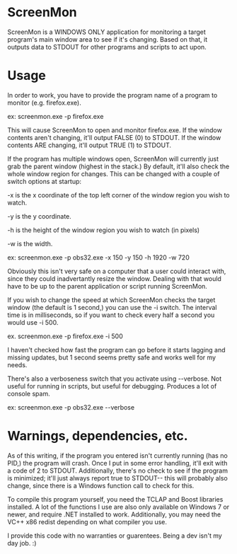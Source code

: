 # ScreenMon
ScreenMon is a WINDOWS ONLY application for monitoring a target program's main window area to see if it's changing. Based on that, it outputs data to STDOUT for other programs and scripts to act upon.

# Usage
In order to work, you have to provide the program name of a program to monitor (e.g. firefox.exe).

ex: screenmon.exe -p firefox.exe

This will cause ScreenMon to open and monitor firefox.exe. If the window contents aren't changing, it'll output FALSE (0) to STDOUT. If the window contents ARE changing, it'll output TRUE (1) to STDOUT.


If the program has multiple windows open, ScreenMon will currently just grab the parent window (highest in the stack.) By default, it'll also check the whole window region for changes. This can be changed with a couple of switch options at startup:

-x is the x coordinate of the top left corner of the window region you wish to watch.

-y is the y coordinate.

-h is the height of the window region you wish to watch (in pixels)

-w is the width.

ex: screenmon.exe -p obs32.exe -x 150 -y 150 -h 1920 -w 720

Obviously this isn't very safe on a computer that a user could interact with, since they could inadvertantly resize the window. Dealing with that would have to be up to the parent application or script running ScreenMon.


If you wish to change the speed at which ScreenMon checks the target window (the default is 1 second,) you can use the -i switch. The interval time is in milliseconds, so if you want to check every half a second you would use -i 500.

ex. screenmon.exe -p firefox.exe -i 500

I haven't checked how fast the program can go before it starts lagging and missing updates, but 1 second seems pretty safe and works well for my needs.


There's also a verboseness switch that you activate using --verbose. Not useful for running in scripts, but useful for debugging. Produces a lot of console spam.

ex: screenmon.exe -p obs32.exe --verbose

# Warnings, dependencies, etc.
As of this writing, if the program you entered isn't currently running (has no PID,) the program will crash. Once I put in some error handling, it'll exit with a code of 2 to STDOUT. Additionally, there's no check to see if the program is minimized; it'll just always report true to STDOUT-- this will probably also change, since there is a Windows function call to check for this.

To compile this program yourself, you need the TCLAP and Boost libraries installed. A lot of the functions I use are also only available on Windows 7 or newer, and require .NET installed to work. Additionally, you may need the VC++ x86 redist depending on what compiler you use.

I provide this code with no warranties or guarentees. Being a dev isn't my day job. :)
